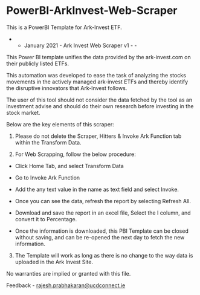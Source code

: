 # PowerBI-ArkInvest-Web-Scraper
This is a PowerBI Template for Ark-Invest ETF.
-  - January 2021 -  Ark Invest Web Scraper v1 -  - 

This Power BI template unifies the data provided by the ark-invest.com on their publicly listed ETFs.

This automation was developed to ease the task of analyzing the stocks movements in the actively managed ark-invest ETFs and thereby identify the disruptive innovators that Ark-Invest follows. 

The user of this tool should not consider the data fetched by the tool as an investment advise and should do their own research before investing in the stock market.  

Below are the key elements of this scraper:
1. Please do not delete the Scraper, Hitters & Invoke Ark Function tab within the Transform Data.

2. For Web Scrapping, follow the below procedure:

- Click Home Tab, and select Transform Data

- Go to Invoke Ark Function

- Add the any text value in the name as text field and select Invoke.

- Once you can see the data, refresh the report by selecting Refresh All.

- Download and save the report in an excel file, Select the I column, and convert it to Percentage.

- Once the information is downloaded, this PBI Template can be closed without saving, and can be re-opened the next day to fetch the new information.


3. The Template will work as long as there is no change to the way data is uploaded in the Ark Invest Site.

No warranties are implied or granted with this file.

Feedback - rajesh.prabhakaran@ucdconnect.ie 
